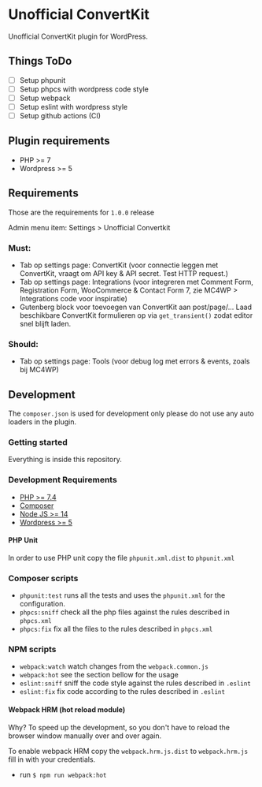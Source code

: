 # Unofficial ConvertKit

Unofficial ConvertKit plugin for WordPress.

## Things ToDo

* [ ] Setup phpunit
* [ ] Setup phpcs with wordpress code style
* [ ] Setup webpack
* [ ] Setup eslint with wordpress style
* [ ] Setup github actions (CI) 

## Plugin requirements

- PHP >= 7
- Wordpress >= 5

## Requirements

Those are the requirements for `1.0.0` release 

Admin menu item: Settings > Unofficial Convertkit

### Must:
- Tab op settings page: ConvertKit (voor connectie leggen met ConvertKit, vraagt om API key & API secret. Test HTTP request.)
- Tab op settings page: Integrations (voor integreren met Comment Form, Registration Form, WooCommerce & Contact Form 7, zie MC4WP > Integrations code voor inspiratie) 
- Gutenberg block voor toevoegen van ConvertKit aan post/page/... Laad beschikbare ConvertKit formulieren op via `get_transient()` zodat editor snel blijft laden.

### Should:
- Tab op settings page: Tools (voor debug log met errors & events, zoals bij MC4WP)

## Development

The `composer.json` is used for development only please do not use any auto loaders in the plugin.

### Getting started

Everything is inside this repository.

### Development Requirements

- [PHP >= 7.4](https://www.php.net/downloads.php#v7.4.6)
- [Composer](https://getcomposer.org/)
- [Node JS >= 14](https://nodejs.org/)
- [Wordpress >= 5](https://nl.wordpress.org/download/)

#### PHP Unit

In order to use PHP unit copy the file `phpunit.xml.dist` to `phpunit.xml`

### Composer scripts

- `phpunit:test` runs all the tests and uses the `phpunit.xml` for the configuration.
- `phpcs:sniff` check all the php files against the rules described in `phpcs.xml`
- `phpcs:fix` fix all the files to the rules described in `phpcs.xml`

### NPM scripts

- `webpack:watch` watch changes from the `webpack.common.js`
- `webpack:hot` see the section bellow for the usage
- `eslint:sniff` sniff the code style against the rules described in `.eslint`
- `eslint:fix` fix code according to the rules described in `.eslint`  

#### Webpack HRM (hot reload module)

Why? To speed up the development, so you don't have to reload the browser window manually over and over again.

To enable webpack HRM copy the `webpack.hrm.js.dist` to `webpack.hrm.js` fill in with your credentials.

- run `$ npm run webpack:hot`